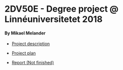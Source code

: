 # 2DV50E - Degree project @ Linnéuniversitetet 2018
#### By Mikael Melander

* [Project description](ProjectDescription.pdf)

* [Project plan](ProjectPlan.pdf)

* [Report (Not finished)](report.pdf)
